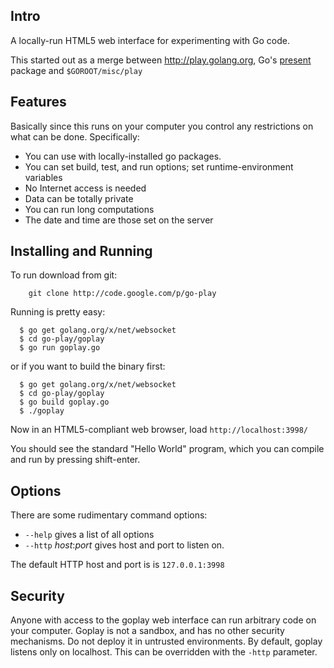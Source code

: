 Intro
-----

A locally-run HTML5 web interface for experimenting with Go code.

This started out as a merge between http://play.golang.org, Go's [present](http://godoc.org/code.google.com/p/go.talks/present) package and `$GOROOT/misc/play`


Features
--------

Basically since this runs on your computer you control any
restrictions on what can be done. Specifically:

* You can use with locally-installed go packages.
* You can set build, test, and run options; set runtime-environment variables
* No Internet access is needed
* Data can be totally private
* You can run long computations
* The date and time are those set on the server

Installing and Running
----------------------

To run download from git:

```console
    git clone http://code.google.com/p/go-play
```

Running is pretty easy:

```console
  $ go get golang.org/x/net/websocket
  $ cd go-play/goplay
  $ go run goplay.go
```

or if you want to build the binary first:

```console
  $ go get golang.org/x/net/websocket
  $ cd go-play/goplay
  $ go build goplay.go
  $ ./goplay
```

Now in an HTML5-compliant web browser, load `http://localhost:3998/`

You should see the standard "Hello World" program, which you can
compile and run by pressing shift-enter.

Options
-------

There are some rudimentary command options:

* `--help`            gives a list of all options
* `--http` _host_:_port_  gives host and port to listen on.

The default HTTP host and port is is `127.0.0.1:3998`


Security
--------

Anyone with access to the goplay web interface can run arbitrary code
on your computer. Goplay is not a sandbox, and has no other security
mechanisms. Do not deploy it in untrusted environments.  By default,
goplay listens only on localhost. This can be overridden with the
`-http` parameter.
